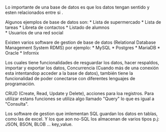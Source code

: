 Lo importante de una base de datos es que los datos tengan sentido y esten relacionados entre si .

Algunos ejemplos de base de datos son: 
    * Lista de supermercado
    * Lista de tareas
    * Libreta de contactos
    * Listado de alumnos  
    * Usuarios de una red social

Existen varios software de gestion de base de datos (Relational Database Management System RDMS) por ejemplo:
    * MySQL 
    * Postgres
    * MariaDB
    * Oracle
    * Infornix

Los cuales tiene funcionalidades de resguardar los datos, hacer respaldos, importar y exportar los datos, Concurrencia (Cuando más de una conexión esta intentandop acceder a la base de datos), también tiene  la funcionalidad de poder conectarse con diferentes lenguajes de programación.

CRUD (Create, Read, Update y Delete), acciones para loa registros. Para utilizar estans funciones se utiliza algo llamado "Query" lo que es igual a "Consulta".

Los software de gestion que imlementan SQL guardan los datos en tablas, como las de excel. Y los que aon no-SQL los almacenan de varios tipos p.j: JSON, BSON, BLOB ... key_value.

 